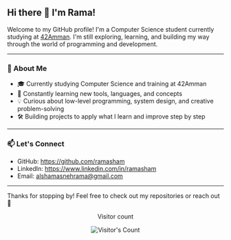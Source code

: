 ## Hi there 👋 I'm Rama!

Welcome to my GitHub profile! I'm a Computer Science student currently studying at [42Amman](https://42amman.jo). I'm still exploring, learning, and building my way through the world of programming and development.

---

### 🌱 About Me

- 🎓 Currently studying Computer Science and training at 42Amman  
- 🧠 Constantly learning new tools, languages, and concepts  
- 💡 Curious about low-level programming, system design, and creative problem-solving  
- 🛠️ Building projects to apply what I learn and improve step by step

---

### 📫 Let's Connect

- GitHub: https://github.com/ramasham
- LinkedIn: https://www.linkedin.com/in/ramasham
- Email: alshamasnehrama@gmail.com

---

Thanks for stopping by! Feel free to check out my repositories or reach out 🙂

<div align="center"> 
  <p>Visitor count</p>
  <img src="https://profile-counter.glitch.me/ramasham/count.svg" alt="Visitor's Count" />
</div>
